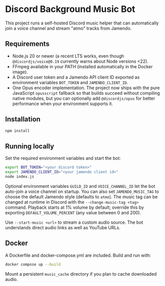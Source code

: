 # Discord Background Music Bot

This project runs a self-hosted Discord music helper that can automatically join a voice channel and stream "atmo" tracks from Jamendo.

## Requirements

- Node.js 20 or newer (a recent LTS works, even though `@discordjs/voice@0.19` currently warns about Node versions <22).
- FFmpeg available in your PATH (installed automatically in the Docker image).
- A Discord user token and a Jamendo API client ID exported as environment variables `BOT_TOKEN` and `JAMENDO_CLIENT_ID`.
- One Opus encoder implementation. The project now ships with the pure JavaScript `opusscript` fallback so that builds succeed without compiling native modules, but you can optionally add `@discordjs/opus` for better performance when your environment supports it.

## Installation

```bash
npm install
```

## Running locally

Set the required environment variables and start the bot:

```bash
export BOT_TOKEN="<your discord token>"
export JAMENDO_CLIENT_ID="<your jamendo client id>"
node index.js
```

Optional environment variables `GUILD_ID` and `VOICE_CHANNEL_ID` let the bot auto-join a voice channel on startup. You can also
set `JAMENDO_MUSIC_TAG` to choose the default Jamendo style (defaults to `atmo`). The music tag can be changed at runtime in
Discord with the `--change-music-tag <tag>` command. Playback starts at 1% volume by default; override this by exporting
`DEFAULT_VOLUME_PERCENT` (any value between 0 and 200).

Use `--start-music <url>` to stream a custom audio source. The bot understands direct audio links as well as YouTube URLs.

## Docker

A Dockerfile and docker-compose.yml are included. Build and run with:

```bash
docker compose up --build
```

Mount a persistent `music_cache` directory if you plan to cache downloaded audio.
